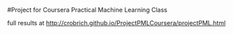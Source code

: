 #Project for Coursera Practical Machine Learning Class

full results at
http://crobrich.github.io/ProjectPMLCoursera/projectPML.html
